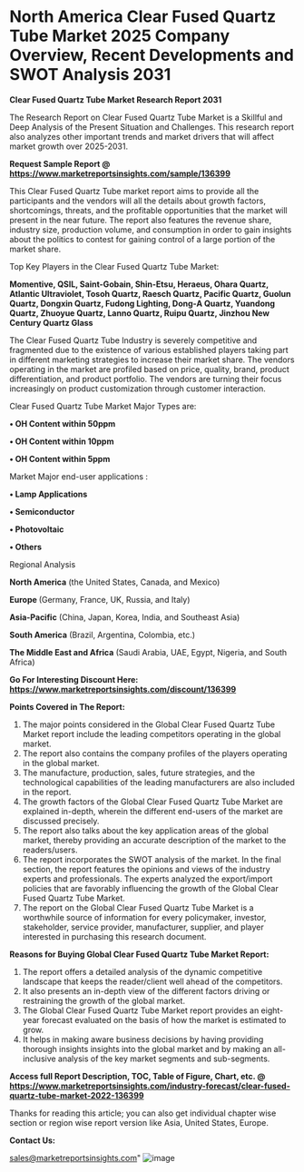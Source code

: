 # North America Clear Fused Quartz Tube Market 2025 Company Overview, Recent Developments and SWOT Analysis 2031

<strong>Clear Fused Quartz Tube Market Research Report 2031</strong>

The Research Report on Clear Fused Quartz Tube Market is a Skillful and Deep Analysis of the Present Situation and Challenges. This research report also analyzes other important trends and market drivers that will affect market growth over 2025-2031.

<strong>Request Sample Report @ <a href=https://www.marketreportsinsights.com/sample/136399>https://www.marketreportsinsights.com/sample/136399</a></strong>

This Clear Fused Quartz Tube market report aims to provide all the participants and the vendors will all the details about growth factors, shortcomings, threats, and the profitable opportunities that the market will present in the near future. The report also features the revenue share, industry size, production volume, and consumption in order to gain insights about the politics to contest for gaining control of a large portion of the market share.

Top Key Players in the Clear Fused Quartz Tube Market:

<strong>Momentive, QSIL, Saint-Gobain, Shin-Etsu, Heraeus, Ohara Quartz, Atlantic Ultraviolet, Tosoh Quartz, Raesch Quartz, Pacific Quartz, Guolun Quartz, Dongxin Quartz, Fudong Lighting, Dong-A Quartz, Yuandong Quartz, Zhuoyue Quartz, Lanno Quartz, Ruipu Quartz, Jinzhou New Century Quartz Glass</strong>

The Clear Fused Quartz Tube Industry is severely competitive and fragmented due to the existence of various established players taking part in different marketing strategies to increase their market share. The vendors operating in the market are profiled based on price, quality, brand, product differentiation, and product portfolio. The vendors are turning their focus increasingly on product customization through customer interaction.

Clear Fused Quartz Tube Market Major Types are:

<strong>• OH Content within 50ppm

• OH Content within 10ppm

• OH Content within 5ppm</strong>

Market Major end-user applications :

<strong>• Lamp Applications

• Semiconductor

• Photovoltaic

• Others</strong>

Regional Analysis

</u><strong><b>North America</b></strong> (the United States, Canada, and Mexico)

<strong><b>Europe </b></strong>(Germany, France, UK, Russia, and Italy)

<strong><b>Asia-Pacific</b></strong> (China, Japan, Korea, India, and Southeast Asia)

<strong><b>South America</b></strong> (Brazil, Argentina, Colombia, etc.)

<strong><b>The Middle East and Africa</b></strong> (Saudi Arabia, UAE, Egypt, Nigeria, and South Africa)

<strong>Go For Interesting Discount Here: <a href=https://www.marketreportsinsights.com/discount/136399>https://www.marketreportsinsights.com/discount/136399</a></strong>

<strong>Points Covered in The Report:</strong>
<ol>
  <li>The major points considered in the Global Clear Fused Quartz Tube Market report include the leading competitors operating in the global market.</li>
  <li>The report also contains the company profiles of the players operating in the global market.</li>
  <li>The manufacture, production, sales, future strategies, and the technological capabilities of the leading manufacturers are also included in the report.</li>
  <li>The growth factors of the Global Clear Fused Quartz Tube Market are explained in-depth, wherein the different end-users of the market are discussed precisely.</li>
  <li>The report also talks about the key application areas of the global market, thereby providing an accurate description of the market to the readers/users.</li>
  <li>The report incorporates the SWOT analysis of the market. In the final section, the report features the opinions and views of the industry experts and professionals. The experts analyzed the export/import policies that are favorably influencing the growth of the Global Clear Fused Quartz Tube Market.</li>
  <li>The report on the Global Clear Fused Quartz Tube Market is a worthwhile source of information for every policymaker, investor, stakeholder, service provider, manufacturer, supplier, and player interested in purchasing this research document.</li>
</ol>
<strong>Reasons for Buying Global Clear Fused Quartz Tube Market Report:</strong>

<ol>
  <li>The report offers a detailed analysis of the dynamic competitive landscape that keeps the reader/client well ahead of the competitors.</li>
  <li>It also presents an in-depth view of the different factors driving or restraining the growth of the global market.</li>
  <li>The Global Clear Fused Quartz Tube Market report provides an eight-year forecast evaluated on the basis of how the market is estimated to grow.</li>
  <li>It helps in making aware business decisions by having providing thorough insights insights into the global market and by making an all-inclusive analysis of the key market segments and sub-segments.</li>
</ol>
<strong>Access full Report Description, TOC, Table of Figure, Chart, etc. @ <a href=https://www.marketreportsinsights.com/industry-forecast/clear-fused-quartz-tube-market-2022-136399>https://www.marketreportsinsights.com/industry-forecast/clear-fused-quartz-tube-market-2022-136399</a></strong>


Thanks for reading this article; you can also get individual chapter wise section or region wise report version like Asia, United States, Europe.

<strong>Contact Us:</strong>

sales@marketreportsinsights.com"
![image](https://github.com/user-attachments/assets/30c96289-0cd2-4051-9958-7ce048dcf549)
